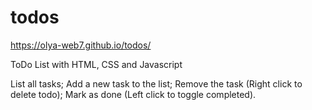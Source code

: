 # todos

https://olya-web7.github.io/todos/


ToDo List with HTML, CSS and Javascript

List all tasks; 
Add a new task to the list;
Remove the task (Right click to delete todo);
Mark as done (Left click to toggle completed).

